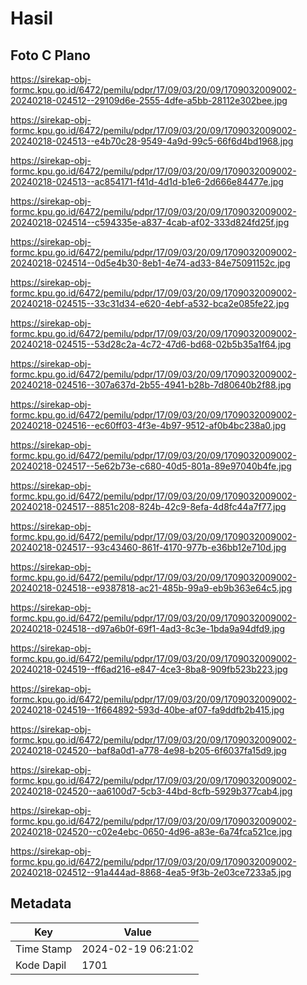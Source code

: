 # Hasil

## Foto C Plano

https://sirekap-obj-formc.kpu.go.id/6472/pemilu/pdpr/17/09/03/20/09/1709032009002-20240218-024512--29109d6e-2555-4dfe-a5bb-28112e302bee.jpg

https://sirekap-obj-formc.kpu.go.id/6472/pemilu/pdpr/17/09/03/20/09/1709032009002-20240218-024513--e4b70c28-9549-4a9d-99c5-66f6d4bd1968.jpg

https://sirekap-obj-formc.kpu.go.id/6472/pemilu/pdpr/17/09/03/20/09/1709032009002-20240218-024513--ac854171-f41d-4d1d-b1e6-2d666e84477e.jpg

https://sirekap-obj-formc.kpu.go.id/6472/pemilu/pdpr/17/09/03/20/09/1709032009002-20240218-024514--c594335e-a837-4cab-af02-333d824fd25f.jpg

https://sirekap-obj-formc.kpu.go.id/6472/pemilu/pdpr/17/09/03/20/09/1709032009002-20240218-024514--0d5e4b30-8eb1-4e74-ad33-84e75091152c.jpg

https://sirekap-obj-formc.kpu.go.id/6472/pemilu/pdpr/17/09/03/20/09/1709032009002-20240218-024515--33c31d34-e620-4ebf-a532-bca2e085fe22.jpg

https://sirekap-obj-formc.kpu.go.id/6472/pemilu/pdpr/17/09/03/20/09/1709032009002-20240218-024515--53d28c2a-4c72-47d6-bd68-02b5b35a1f64.jpg

https://sirekap-obj-formc.kpu.go.id/6472/pemilu/pdpr/17/09/03/20/09/1709032009002-20240218-024516--307a637d-2b55-4941-b28b-7d80640b2f88.jpg

https://sirekap-obj-formc.kpu.go.id/6472/pemilu/pdpr/17/09/03/20/09/1709032009002-20240218-024516--ec60ff03-4f3e-4b97-9512-af0b4bc238a0.jpg

https://sirekap-obj-formc.kpu.go.id/6472/pemilu/pdpr/17/09/03/20/09/1709032009002-20240218-024517--5e62b73e-c680-40d5-801a-89e97040b4fe.jpg

https://sirekap-obj-formc.kpu.go.id/6472/pemilu/pdpr/17/09/03/20/09/1709032009002-20240218-024517--8851c208-824b-42c9-8efa-4d8fc44a7f77.jpg

https://sirekap-obj-formc.kpu.go.id/6472/pemilu/pdpr/17/09/03/20/09/1709032009002-20240218-024517--93c43460-861f-4170-977b-e36bb12e710d.jpg

https://sirekap-obj-formc.kpu.go.id/6472/pemilu/pdpr/17/09/03/20/09/1709032009002-20240218-024518--e9387818-ac21-485b-99a9-eb9b363e64c5.jpg

https://sirekap-obj-formc.kpu.go.id/6472/pemilu/pdpr/17/09/03/20/09/1709032009002-20240218-024518--d97a6b0f-69f1-4ad3-8c3e-1bda9a94dfd9.jpg

https://sirekap-obj-formc.kpu.go.id/6472/pemilu/pdpr/17/09/03/20/09/1709032009002-20240218-024519--ff6ad216-e847-4ce3-8ba8-909fb523b223.jpg

https://sirekap-obj-formc.kpu.go.id/6472/pemilu/pdpr/17/09/03/20/09/1709032009002-20240218-024519--1f664892-593d-40be-af07-fa9ddfb2b415.jpg

https://sirekap-obj-formc.kpu.go.id/6472/pemilu/pdpr/17/09/03/20/09/1709032009002-20240218-024520--baf8a0d1-a778-4e98-b205-6f6037fa15d9.jpg

https://sirekap-obj-formc.kpu.go.id/6472/pemilu/pdpr/17/09/03/20/09/1709032009002-20240218-024520--aa6100d7-5cb3-44bd-8cfb-5929b377cab4.jpg

https://sirekap-obj-formc.kpu.go.id/6472/pemilu/pdpr/17/09/03/20/09/1709032009002-20240218-024520--c02e4ebc-0650-4d96-a83e-6a74fca521ce.jpg

https://sirekap-obj-formc.kpu.go.id/6472/pemilu/pdpr/17/09/03/20/09/1709032009002-20240218-024512--91a444ad-8868-4ea5-9f3b-2e03ce7233a5.jpg


## Metadata

| Key        | Value               |
| ---------- | ------------------- |
| Time Stamp | 2024-02-19 06:21:02 |
| Kode Dapil | 1701                |




